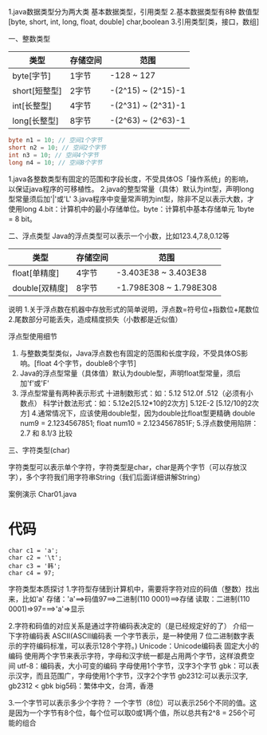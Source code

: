 1.java数据类型分为两大类 基本数据类型，引用类型
2.基本数据类型有8种 数值型[byte, short, int, long, float, double] char,boolean
3.引用类型[类，接口，数组]

一、整数类型

|  类型   | 存储空间  |   范围  |
|  ----  | -------  | ------ |
| byte[字节]  | 1字节    |  -128 ~ 127      |  
| short[短整型]  | 2字节    |   -(2^15) ~ (2^15)-1     |
| int[长整型]  | 4字节    |   -(2^31) ~ (2^31)-1     |
| long[长整型]  | 8字节    |   -(2^63) ~ (2^63)-1     |


```java
byte n1 = 10; // 空间1个字节
short n2 = 10; // 空间2个字节
int n3 = 10; // 空间4个字节
long n4 = 10; // 空间8个字节
```

1.java各整数类型有固定的范围和字段长度，不受具体OS「操作系统」的影响，以保证java程序的可移植性。
2.java的整型常量（具体）默认为int型，声明long型常量须后加'|'或'L'
3.java程序中变量常声明为int型，除非不足以表示大数，才使用long
4.bit：计算机中的最小存储单位。byte：计算机中基本存储单元 1byte = 8 bit。

二、浮点类型
Java的浮点类型可以表示一个小数，比如123.4,7.8,0.12等

|  类型   | 存储空间  |   范围  |
|  ----  | -------  | ------ |
| float[单精度]  | 4字节    |  -3.403E38 ~ 3.403E38      |  
| double[双精度]  | 8字节    |   -1.798E308 ~ 1.798E308     |

说明
1.关于浮点数在机器中存放形式的简单说明，浮点数=符号位+指数位+尾数位
2.尾数部分可能丢失，造成精度损失（小数都是近似值）

浮点型使用细节
1. 与整数类型类似，Java浮点数也有固定的范围和长度字段，不受具体OS影响。[float 4个字节，double8个字节]
2. Java的浮点型常量（具体值）默认为double型，声明float型常量，须后加'f'或'F'
3. 浮点型常量有两种表示形式
十进制数形式：如：5.12 512.0f  .512（必须有小数点）
科学计数法形式：如：5.12e2[5.12*10的2次方]  5.12E-2 [5.12/10的2次方]
4.通常情况下，应该使用double型，因为double比float型更精确
double num9 = 2.1234567851;
float num10 = 2.1234567851F;
5.浮点数使用陷阱：2.7 和 8.1/3 比较


三、字符类型(char)

字符类型可以表示单个字符，字符类型是char，char是两个字节（可以存放汉字），多个字符我们用字符串String（我们后面详细讲解String）

案例演示 Char01.java

# 代码
```
char c1 = 'a';
char c2 = '\t';
char c3 = '韩';
char c4 = 97;
```

字符类型本质探讨
1.字符型存储到计算机中，需要将字符对应的码值（整数）找出来，比如'a'
存储：'a'==>码值97==>二进制(110 0001)==>存储
读取：二进制(110 0001)=>97===>'a'=>显示

2.字符和码值的对应关系是通过字符编码表决定的（是已经规定好的了）
介绍一下字符编码表
ASCII(ASCII编码表 一个字节表示，是一种使用 7 位二进制数字表示的字符编码标准，可以表示128个字符。)
Unicode：Unicode编码表 固定大小的编码 使用两个字节来表示字符，字母和汉字统一都是占用两个字节，这样浪费空间
utf-8：编码表，大小可变的编码 字母使用1个字节，汉字3个字节
gbk：可以表示汉字，而且范围广，字母使用1个字节，汉字2个字节
gb2312:可以表示汉字, gb2312 < gbk
big5码：繁体中文，台湾，香港

3.一个字节可以表示多少个字符？
一个字节（8位）可以表示256个不同的值。这是因为一个字节有8个位，每个位可以取0或1两个值，所以总共有2^8 = 256个可能的组合